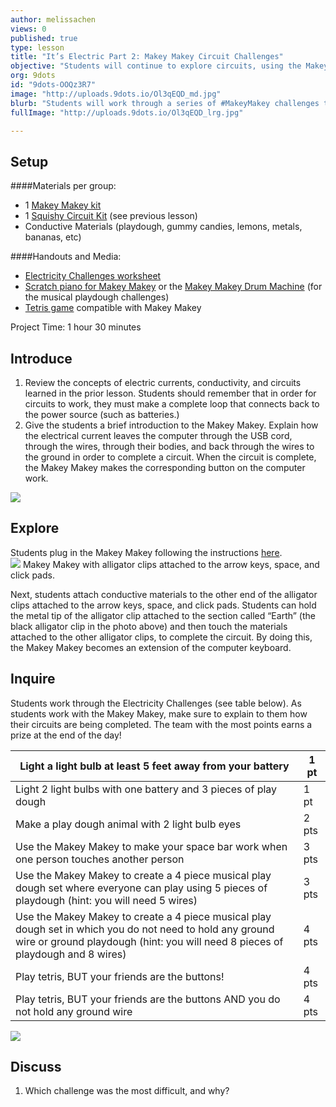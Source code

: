 ```yaml
---
author: melissachen
views: 0
published: true
type: lesson
title: "It’s Electric Part 2: Makey Makey Circuit Challenges"
objective: "Students will continue to explore circuits, using the Makey Makey and different conductive materials.  By the end of the lesson, students will be able to use use their creativity to make a variety of #circuits with the #MakeyMakey."
org: 9dots
id: "9dots-OOQz3R7"
image: "http://uploads.9dots.io/Ol3qEQD_md.jpg"
blurb: "Students will work through a series of #MakeyMakey challenges to win points for their team."
fullImage: "http://uploads.9dots.io/Ol3qEQD_lrg.jpg"

---
```


## Setup
####Materials per group:

 - 1 [Makey Makey kit](http://www.makeymakey.com/) 
 - 1 [Squishy Circuit Kit](http://squishycircuitsstore.com/kits.html) (see previous lesson)
 - Conductive Materials (playdough, gummy candies, lemons, metals, bananas, etc)

####Handouts and Media:

 - [Electricity Challenges worksheet](http://9-dots.org/wp-uploads/2013/02/Electricity-Challenge.docx)
 - [Scratch piano for Makey Makey](http://scratch.mit.edu/projects/2543877/) or the [Makey Makey Drum Machine](http://www.makeymakey.com/howto.php) (for the musical playdough challenges)
 - [Tetris game](http://www.freetetris.org/game.php) compatible with Makey Makey

Project Time: 1 hour 30 minutes

## Introduce
1. Review the concepts of electric currents, conductivity, and circuits learned in the prior lesson. Students should remember that in order for circuits to work, they must make a complete loop that connects back to the power source (such as batteries.) 
2. Give the students a brief introduction to the Makey Makey.  Explain how the electrical current leaves the computer through the USB cord, through the wires, through their bodies, and back through the wires to the ground in order to complete a circuit.  When the circuit is complete, the Makey Makey makes the corresponding button on the computer work.

![](http://uploads.9dots.io/OOtM1kf_md.jpg) 
## Explore
Students plug in the Makey Makey following the instructions [here](http://www.makeymakey.com/howto.php).  
![](http://uploads.9dots.io/OOtMUfp_md.jpg) 
Makey Makey with alligator clips attached to the arrow keys, space, and click pads.

Next, students attach conductive materials to the other end of the alligator clips attached to the arrow keys, space, and click pads.  Students can hold the metal tip of the alligator clip attached to the section called “Earth” (the black alligator clip in the photo above) and then touch the materials attached to the other alligator clips, to complete the circuit.  By doing this, the Makey Makey becomes an extension of the computer keyboard.

## Inquire
Students work through the Electricity Challenges (see table below).  As students work with the Makey Makey, make sure to explain to them how their circuits are being completed. The team with the most points earns a prize at the end of the day!

Light a light bulb at least 5 feet away from your battery | 1 pt 
--- | --- 
Light 2 light bulbs with one battery and 3 pieces of play dough | 1 pt 
Make a play dough animal with 2 light bulb eyes | 2 pts 
Use the Makey Makey to make your space bar work when one person touches another person | 3 pts 
Use the Makey Makey to create a 4 piece musical play dough set where everyone can play using 5 pieces of playdough (hint: you will need 5 wires) | 3 pts 
Use the Makey Makey to create a 4 piece musical play dough set in which you do not need to hold any ground wire or ground playdough (hint: you will need 8 pieces of playdough and 8 wires) | 4 pts 
Play tetris, BUT your friends are the buttons! | 4 pts 
Play tetris, BUT your friends are the buttons AND you do not hold any ground wire | 4 pts 

![](http://uploads.9dots.io/OOtYsw5_md.jpg) 

## Discuss
1. Which challenge was the most difficult, and why?
